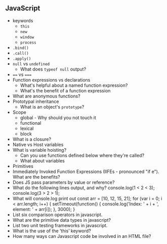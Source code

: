## JavaScript
* keywords
	* `this`
	* `new`
	* `window`
	* `process`
* `.bind()`
* `.call()`
* `.apply()`
* `null` vs `undefined`
	* What does `typeof null` output?
* `==` vs `===`
* Function expressions vs declarations
	* What's helpful about a named function expression?
	* What's the benefit of a function expression
* What are anonymous functions?
* Prototypal inheritance
	* What is an object's `prototype`?
* Scope
	* global - Why should you not touch it
	* functional
	* lexical
	* block
* What is a closure?
* Native vs Host variables
* What is variable hoisting?
	* Can you use functions defined below where they're called?
	* What about variables
* Primitives
* Immediately Invoked Function Expressions (IIFEs - pronounced "if e"). What are the benefits?
* Does JS pass parameters by value or reference?
* What do the following lines output, and why?
	console.log(1 < 2 < 3);
	console.log(3 > 2 > 1);
* What will console.log print out
	const arr = [10, 12, 15, 21];
 	for (var i = 0; i < arr.length; i++) {
  	setTimeout(function() {
    	console.log('Index: ' + i + ', element: ' + arr[i]);
  	}, 3000);
}
* List six comparison operators in javascript.
* What are the primitive data types in javascript?
* List two unit testing frameworks in javascript.
* What is the use of the ‘this’ keyword?
* How many ways can Javascript code be involved in an HTML file?

